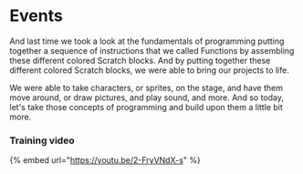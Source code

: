 # Events

And last time we took a look at the fundamentals of programming putting together a sequence of instructions that we called Functions by assembling these different colored Scratch blocks. And by putting together these different colored Scratch blocks, we were able to bring our projects to life.

We were able to take characters, or sprites, on the stage, and have them move around, or draw pictures, and play sound, and more. And so today, let's take those concepts of programming and build upon them a little bit more.

### Training video

{% embed url="https://youtu.be/2-FryVNdX-s" %}
